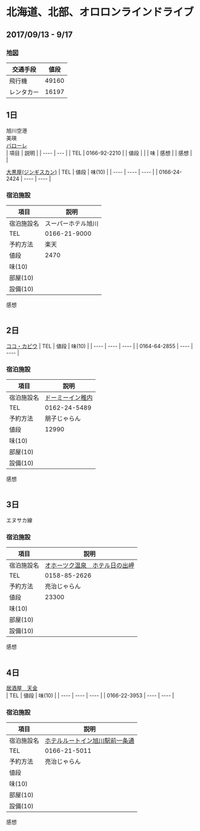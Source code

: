 # 北海道、北部、オロロンラインドライブ 
## 2017/09/13 - 9/17

### [地図](https://www.google.co.jp/maps/@44.4849954,142.3142146,8z/data=!3m1!4b1!4m2!6m1!1s1k0KnyJ2TG_dszu0rdEopexwc4mI?hl=ja&authuser=0)

|交通手段| 値段 |
| --- | --- |
| 飛行機 | 49160 |
| レンタカー | 16197 |

## 1日
旭川空港  
美瑛  
[バローレ](http://www.biei-valore.com/home.html)  
| 項目 | 説明 |
| ---- | --- |
| TEL | 0166-92-2210 | 
| 値段 |  | 
| 味 | 感想 | 
| 感想 | |


[大黒屋(ジンギスカン)](http://www.daikoku-jgs.com/)
|  TEL  |  値段  |  味(10)  | 
| ---- | ---- | ---- |
| 0166-24-2424 | ---- | ---- |

### 宿泊施設
| 項目 | 説明 |
| ---- | --- |
| 宿泊施設名 | スーパーホテル旭川 | 
| TEL | 0166-21-9000 | 
| 予約方法 | 楽天 | 
| 値段 | 2470 | 
| 味(10) |  | 
| 部屋(10) |  | 
| 設備(10) |  | 
感想
```
```
## 2日
[ココ・カピウ](https://tabelog.com/hokkaido/A0109/A010905/1001654/)
|  TEL  |  値段  |  味(10)  | 
| ---- | ---- | ---- |
| 0164-64-2855 | ---- | ---- |

### 宿泊施設
| 項目 | 説明 |
| ---- | --- |
| 宿泊施設名 | [ドーミーイン稚内](http://www.hotespa.net/hotels/wakkanai/) | 
| TEL | 0162-24-5489 | 
| 予約方法 | 朋子じゃらん | 
| 値段 | 12990 | 
| 味(10) |  | 
| 部屋(10) |  | 
| 設備(10) |  | 
感想
```
```

## 3日
エヌサカ線

### 宿泊施設
| 項目 | 説明 |
| ---- | --- |
| 宿泊施設名 | [オホーツク温泉　ホテル日の出岬](http://hinodemisaki.com/) | 
| TEL | 0158-85-2626 | 
| 予約方法 | 亮治じゃらん| 
| 値段 | 23300| 
| 味(10) |  | 
| 部屋(10) |  | 
| 設備(10) |  | 
感想
```
```

## 4日

[居酒屋　天金](https://tabelog.com/hokkaido/A0104/A010401/1002688/)  
|  TEL  |  値段  |  味(10)  | 
| ---- | ---- | ---- |
| 0166-22-3953 | ---- | ---- |

### 宿泊施設
| 項目 | 説明 |
| ---- | --- |
| 宿泊施設名 | [ホテルルートイン旭川駅前一条通](http://www.route-inn.co.jp/search/hotel/index_hotel_id_507) | 
| TEL | 0166-21-5011 | 
| 予約方法 |亮治じゃらん | 
| 値段 | | 
| 味(10) |  | 
| 部屋(10) |  | 
| 設備(10) |  | 
感想
```
```
